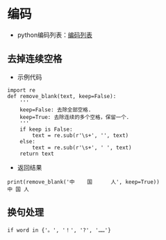 # 编码

- python编码列表：[编码列表](https://docs.python.org/3/library/codecs.html#standard-encodings)

## 去掉连续空格

- 示例代码

~~~
import re
def remove_blank(text, keep=False):
    '''
    keep=False: 去除全部空格.
    keep=True: 去除连续的多个空格，保留一个.
    '''
    if keep is False:
        text = re.sub(r'\s+', '', text)
    else:
        text = re.sub(r'\s+', ' ', text)
    return text
~~~

- 返回结果

~~~
print(remove_blank('中    国      人', keep=True))
中 国 人
~~~

## 换句处理

~~~
if word in {'。', '！', '?', '……'}
~~~

